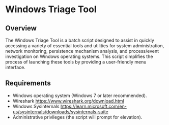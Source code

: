 # Windows Triage Tool

## Overview

The Windows Triage Tool is a batch script designed to assist in quickly accessing a variety of essential tools and utilities for system administration, network monitoring, persistence mechanism analysis, and process/event investigation on Windows operating systems. This script simplifies the process of launching these tools by providing a user-friendly menu interface.

## Requirements

- Windows operating system (Windows 7 or later recommended).
- Wireshark https://www.wireshark.org/download.html
- Windows Sysinternals https://learn.microsoft.com/en-us/sysinternals/downloads/sysinternals-suite
- Administrative privileges (the script will prompt for elevation).
